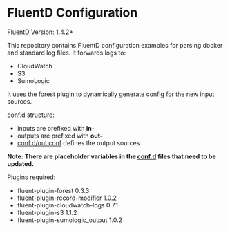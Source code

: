 # FluentD Configuration

FluentD Version: 1.4.2+

This repository contains FluentD configuration examples for parsing docker and standard log files. It forwards logs to:
 * CloudWatch
 * S3
 * SumoLogic

It uses the forest plugin to dynamically generate config for the new input sources.

[conf.d](conf.d/) structure:
 * inputs are prefixed with **in-**
 * outputs are prefixed with **out-**
 * [conf.d/out.conf](conf.d/out.conf) defines the output sources

**Note: There are placeholder variables in the [conf.d](conf.d/) files that need to be updated.**

Plugins required:
* fluent-plugin-forest 0.3.3
* fluent-plugin-record-modifier 1.0.2
* fluent-plugin-cloudwatch-logs 0.7.1
* fluent-plugin-s3 1.1.2
* fluent-plugin-sumologic_output 1.0.2

